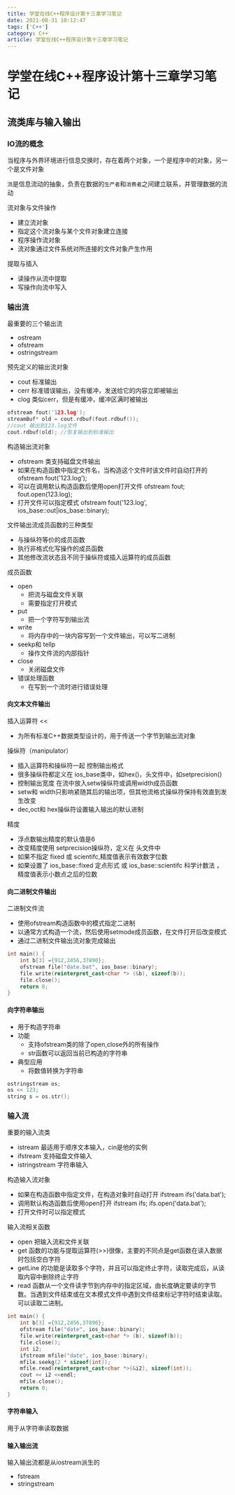 ```yaml
---
title: 学堂在线C++程序设计第十三章学习笔记
date: 2021-08-31 10:12:47
tags: ['C++']
category: C++
article: 学堂在线C++程序设计第十三章学习笔记
---
```


# 学堂在线C++程序设计第十三章学习笔记

## 流类库与输入输出

### IO流的概念

当程序与外界环境进行信息交换时，存在着两个对象，一个是程序中的对象，另一个是文件对象

`流`是信息流动的抽象，负责在数据的`生产者`和`消费者`之间建立联系，并管理数据的流动

流对象与文件操作
- 建立流对象
- 指定这个流对象与某个文件对象建立连接
- 程序操作流对象
- 流对象通过文件系统对所连接的文件对象产生作用

提取与插入
- 读操作从流中提取
- 写操作向流中写入

### 输出流

最重要的三个输出流
- ostream
- ofstream
- ostringstream

预先定义的输出流对象
- cout 标准输出
- cerr 标准错误输出，没有缓冲，发送给它的内容立即被输出
- clog 类似cerr，但是有缓冲，缓冲区满时被输出

```C++
ofstream fout('123.log');
streamBuf* old = cout.rdbuf(fout.rdbuf());
//cout 输出到123.log文件
cout.rdbuf(old); //恢复输出到标准输出
```

构造输出流对象
- ofstream 类支持磁盘文件输出
- 如果在构造函数中指定文件名，当构造这个文件时该文件时自动打开的
    ofstream fout('123.log');
- 可以在调用默认构造函数后使用open打开文件
    ofstream fout;
    fout.open(123.log);
- 打开文件可以指定模式
    ofstream fout('123.log', ios_base::out|ios_base::binary);

文件输出流成员函数的三种类型
- 与操纵符等价的成员函数
- 执行非格式化写操作的成员函数
- 其他修改流状态且不同于操纵符或插入运算符的成员函数

成员函数
- open
    - 把流与磁盘文件关联
    - 需要指定打开模式
- put
    - 把一个字符写到输出流
- write
    - 将内存中的一块内容写到一个文件输出，可以写二进制
- seekp和 tellp
    - 操作文件流的内部指针
- close
    - 关闭磁盘文件
- 错误处理函数
    - 在写到一个流时进行错误处理

#### 向文本文件输出

插入运算符 <<
- 为所有标准C++数据类型设计的，用于传送一个字节到输出流对象

操纵符（manipulator）
- 插入运算符和操纵符一起
    控制输出格式
- 很多操纵符都定义在 ios_base类中，如hex()，<iomanip>头文件中，如setprecision()
- 控制输出宽度
    在流中放入setw操纵符或调用width成员函数
- setw和 width只影响紧随其后的输出项，但其他流格式操纵符保持有效直到发生改变
- dec,oct和 hex操纵符设置输入输出的默认进制

精度
- 浮点数输出精度的默认值是6
- 改变精度使用 setprecision操纵符，定义在 <iomanip> 头文件中
- 如果不指定 fixed 或 scientifc,精度值表示有效数字位数
- 如果设置了 ios_base::fixed 定点形式 或 ios_base::scientifc 科学计数法 ，精度值表示小数点之后的位数

#### 向二进制文件输出

二进制文件流
- 使用ofstream构造函数中的模式指定二进制
- 以通常方式构造一个流，然后使用setmode成员函数，在文件打开后改变模式
- 通过二进制文件输出流对象完成输出

```C++
int main() {
    int b[3] ={912,2456,37890};
    ofstream file("date.bat", ios_base::binary);
    file.write(reinterpret_cast<char *> (&b), sizeof(b));
    file.close();
    return 0;
}
```

#### 向字符串输出

- 用于构造字符串
- 功能
    - 支持ofstream类的除了open,close外的所有操作
    - str函数可以返回当前已构造的字符串
- 典型应用
    - 将数值转换为字符串

```C++
ostringstream os;
os << 123;
string s = os.str();
```

### 输入流

重要的输入流类
- istream 最适用于顺序文本输入，cin是他的实例
- ifstream 支持磁盘文件输入
- istringstream 字符串输入

构造输入流对象
- 如果在构造函数中指定文件，在构造对象时自动打开
    ifstream ifs('data.bat');
- 调用默认构造函数后使用open打开
    ifstream ifs;
    ifs.open('data.bat');
- 打开文件时可以指定模式

输入流相关函数
- open 把输入流和文件关联
- get 函数的功能与提取运算符(>>)很像，主要的不同点是get函数在读入数据时包括空白字符
- getLine 的功能是读取多个字符，并且可以指定终止字符，读取完成后，从读取内容中删除终止字符
- read 函数从一个文件读字节到内存中的指定区域，由长度确定要读的字节数。当遇到文件结束或在文本模式文件中遇到文件结束标记字符时结束读取。可以读取二进制。

```C++
int main() {
    int b[3] ={912,2456,37890};
    ofstream file("date", ios_base::binary);
    file.write(reinterpret_cast<char *> (b), sizeof(b));
    file.close();
    int i2;
    ifstream mfile("date", ios_base::binary);
    mfile.seekg(2 * sizeof(int));
    mfile.read(reinterpret_cast<char *>(&i2), sizeof(int));
    cout << i2 <<endl;
    mfile.close();
    return 0;
}
```

#### 字符串输入

用于从字符串读取数据


#### 输入输出流

输入输出流都是从iostream派生的
- fstream
- stringstream


